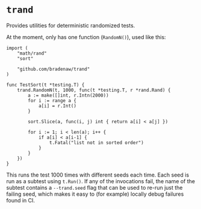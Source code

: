 # `trand`

Provides utilities for deterministic randomized tests.

At the moment, only has one function (`RandomN()`), used like this:

```
import (
    "math/rand"
    "sort"

    "github.com/bradenaw/trand"
)

func TestSort(t *testing.T) {
    trand.RandomN(t, 1000, func(t *testing.T, r *rand.Rand) {
        a := make([]int, r.Intn(2000))
        for i := range a {
            a[i] = r.Int()
        }

        sort.Slice(a, func(i, j) int { return a[i] < a[j] })

        for i := 1; i < len(a); i++ {
            if a[i] < a[i-1] {
                t.Fatal("list not in sorted order")
            }
        }
    })
}
```

This runs the test 1000 times with different seeds each time. Each seed is run as a subtest using
`t.Run()`. If any of the invocations fail, the name of the subtest contains a `--trand.seed` flag
that can be used to re-run just the failing seed, which makes it easy to (for example) locally debug
failures found in CI.
